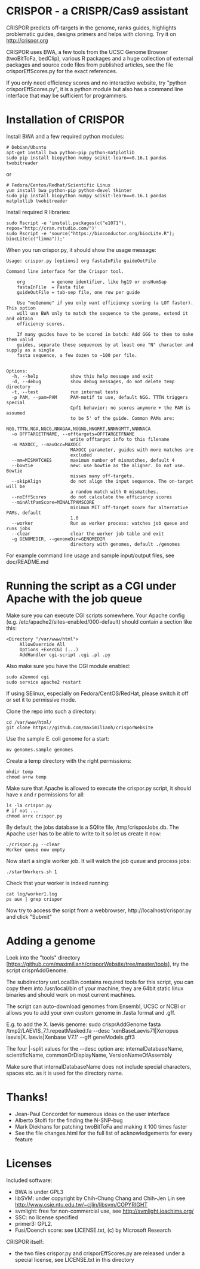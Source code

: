 # CRISPOR - a CRISPR/Cas9 assistant 

CRISPOR predicts off-targets in the genome, ranks guides, highlights
problematic guides, designs primers and helps with cloning.  Try it on
http://crispor.org

CRISPOR uses BWA, a few tools from the UCSC Genome Browser (twoBitToFa, bedClip),
various R packages and a huge collection of external packages and source code files
from published articles, see the file crisporEffScores.py for the exact references.

If you only need efficiency scores and no interactive website, try "python
crisporEffScores.py", it is a python module but also has a command line
interface that may be sufficient for programmers.

# Installation of CRISPOR

Install BWA and a few required python modules:
    
    # Debian/Ubuntu
    apt-get install bwa python-pip python-matplotlib
    sudo pip install biopython numpy scikit-learn==0.16.1 pandas twobitreader
    
or 
   
    # Fedora/Centos/Redhat/Scientific Linux
    yum install bwa python-pip python-devel tkinter
    sudo pip install biopython numpy scikit-learn==0.16.1 pandas matplotlib twobitreader
    
Install required R libraries:
   
    sudo Rscript -e 'install.packages(c("e1071"),  repos="http://cran.rstudio.com/")'
    sudo Rscript -e 'source("https://bioconductor.org/biocLite.R"); biocLite(c("limma"));'

When you run crispor.py, it should show the usage message:
```
Usage: crispor.py [options] org fastaInFile guideOutFile 

Command line interface for the Crispor tool.

    org          = genome identifier, like hg19 or ensHumSap
    fastaInFile  = Fasta file
    guideOutFile = tab-sep file, one row per guide

    Use "noGenome" if you only want efficiency scoring (a LOT faster). This option 
    will use BWA only to match the sequence to the genome, extend it and obtain
    efficiency scores.

    If many guides have to be scored in batch: Add GGG to them to make them valid
    guides, separate these sequences by at least one "N" character and supply as a single
    fasta sequence, a few dozen to ~100 per file.
    

Options:
  -h, --help            show this help message and exit
  -d, --debug           show debug messages, do not delete temp directory
  -t, --test            run internal tests
  -p PAM, --pam=PAM     PAM-motif to use, default NGG. TTTN triggers special
                        Cpf1 behavior: no scores anymore + the PAM is assumed
                        to be 5' of the guide. Common PAMs are:
                        NGG,TTTN,NGA,NGCG,NNAGAA,NGGNG,NNGRRT,NNNNGMTT,NNNNACA
  -o OFFTARGETFNAME, --offtargets=OFFTARGETFNAME
                        write offtarget info to this filename
  -m MAXOCC, --maxOcc=MAXOCC
                        MAXOCC parameter, guides with more matches are
                        excluded
  --mm=MISMATCHES       maximum number of mismatches, default 4
  --bowtie              new: use bowtie as the aligner. Do not use. Bowtie
                        misses many off-targets.
  --skipAlign           do not align the input sequence. The on-target will be
                        a random match with 0 mismatches.
  --noEffScores         do not calculate the efficiency scores
  --minAltPamScore=MINALTPAMSCORE
                        minimum MIT off-target score for alternative PAMs, default
                        1.0
  --worker              Run as worker process: watches job queue and runs jobs
  --clear               clear the worker job table and exit
  -g GENOMEDIR, --genomeDir=GENOMEDIR
                        directory with genomes, default ./genomes
```
    
For example command line usage and sample input/output files, see doc/README.md

# Running the script as a CGI under Apache with the job queue

Make sure you can execute CGI scripts somewhere. Your Apache config (e.g. /etc/apache2/sites-enabled/000-default) should contain a section like this:

    <Directory "/var/www/html">
         AllowOverride All
         Options +ExecCGI (...)
         AddHandler cgi-script .cgi .pl .py

Also make sure you have the CGI module enabled:

    sudo a2enmod cgi
    sudo service apache2 restart

If using SElinux, especially on Fedora/CentOS/RedHat, please switch it off or set it to permissive mode.

Clone the repo into such a directory:

    cd /var/www/html/
    git clone https://github.com/maximilianh/crisporWebsite
    
Use the sample E. coli genome for a start:

    mv genomes.sample genomes

Create a temp directory with the right permissions:
        
    mkdir temp
    chmod a+rw temp

Make sure that Apache is allowed to execute the crispor.py script, it should have x and r permissions for all:

    ls -la crispor.py
    # if not ...
    chmod a+rx crispor.py

By default, the jobs database is a SQlite file, /tmp/crisporJobs.db. The Apache
user has to be able to write to it so let us create it now:

    ./crispor.py --clear
    Worker queue now empty

Now start a single worker job. It will watch the job queue and process jobs:

    ./startWorkers.sh 1

Check that your worker is indeed running:
  
    cat log/worker1.log
    ps aux | grep crispor

Now try to access the script from a webbrowser, http://localhost/crispor.py and click "Submit"

# Adding a genome

Look into the "tools" directory [https://github.com/maximilianh/crisporWebsite/tree/master/tools], try the script crisprAddGenome.

The subdirectory usrLocalBin contains required tools for this script, you can copy them into /usr/local/bin of your machine, they are 64bit static linux binaries and should work on most current machines.

The script can auto-download genomes from Ensembl, UCSC or NCBI or allows you to add
your own custom genome in .fasta format and .gff.

E.g. to add the X. laevis genome:
    sudo crisprAddGenome fasta /tmp2/LAEVIS_7.1.repeatMasked.fa --desc 'xenBaseLaevis71|Xenopus laevis|X. laevis|Xenbase V7.1' --gff geneModels.gff3

The four |-split values for the --desc option are: internalDatabaseName, scientificName, commonOrDisplayName, VersionNameOfAssembly

Make sure that internalDatabaseName does not include special characters, spaces etc. as it is used for the directory name.

# Thanks!
* Jean-Paul Concordet for numerous ideas on the user interface
* Alberto Stolfi for the finding the N-SNP-bug
* Mark Diekhans for patching twoBitToFa and making it 100 times faster
* See the file changes.html for the full list of acknowledgements for every feature

# Licenses

Included software:

* BWA is under GPL3
* libSVM: under copyright by Chih-Chung Chang and Chih-Jen Lin see http://www.csie.ntu.edu.tw/~cjlin/libsvm/COPYRIGHT
* svmlight: free for non-commercial use, see http://svmlight.joachims.org/
* SSC: no license specified
* primer3: GPL2.
* Fusi/Doench score: see LICENSE.txt, (c) by Microsoft Research

CRISPOR itself:

* the two files crispor.py and crisporEffScores.py are released under a special license, see LICENSE.txt in this directory
